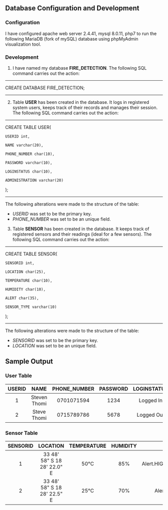 ## Database Configuration and Development

### Configuration
I have configured apache web server 2.4.41, mysql 8.0.11, php7 to run the following MariaDB (fork of mySQL) database using phpMyAdmin visualization tool.

### Development
1.  I have named my database **FIRE_DETECTION**. The following SQL command carries out the action:

<!-- blank line -->
----
<!-- blank line -->
CREATE DATABASE FIRE_DETECTION;
<!-- blank line -->
----
<!-- blank line -->

2.  Table **USER** has been created in the database. It logs in registered system users, keeps track of their records and manages their session. The following SQL command carries out the action:

<!-- blank line -->
----
<!-- blank line -->
CREATE TABLE USER(
  
    USERID int,
  
	NAME varchar(20),
  
	PHONE_NUMBER char(10),
  
	PASSWORD varchar(10),
  
	LOGINSTATUS char(10),
  
	ADMINISTRATION varchar(20)
  
);
<!-- blank line -->
----
<!-- blank line -->
The following alterations were made to the structure of the table:
- _USERID_ was set to be the primary key.
- _PHONE_NUMBER_ was set to be an unique field.

3.  Table **SENSOR** has been created in the database. It keeps track of registered sensors and their readings (ideal for a few sensors). The following SQL command carries out the action:

<!-- blank line -->
----
<!-- blank line -->
CREATE TABLE SENSOR(

    SENSORID int,
  
	LOCATION char(25),
  
	TEMPERATURE char(10),
  
	HUMIDITY char(10),
  
	ALERT char(35),
  
	SENSOR_TYPE varchar(10)
  
);
<!-- blank line -->
----
<!-- blank line -->
The following alterations were made to the structure of the table:
- _SENSORID_ was set to be the primary key.
- _LOCATION_ was set to be an unique field.

## Sample Output

### User Table
| USERID          | NAME                   | PHONE_NUMBER           | PASSWORD               | LOGINSTATUS            | ADMINISTRATION         |
| :--------------:| :---------------------:| :---------------------:| :---------------------:| :---------------------:| :---------------------:|
|  1              | Steven Thomi           |0701071594              |1234                    |Logged In               |Forest.CONGO            |
|  2              | Steve Thomi            |0715789786              |5678                    |Logged Out              |FireStation.EAST        |

### Sensor Table
| SENSORID        | LOCATION                      | TEMPERATURE      | HUMIDITY         | ALERT                  |SENSOR_TYPE	|
| :--------------:| :----------------------------:| :---------------:| :---------------:| :---------------------:| :-----------:|
|  1              | 33 48' 58" S 18 28' 22.0" E   |50°C              |85%               |Alert.HIGH_TEMPARATURE  |dh22		|
|  2              | 33 48' 58" S 18 28' 22.5" E   |25°C              |70%               |Alert.NO_ALERT          |dh22		|
